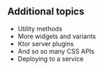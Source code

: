 ## Additional topics

* Utility methods
* More widgets and variants
* Ktor server plugins
* And so so many CSS APIs
* Deploying to a service
